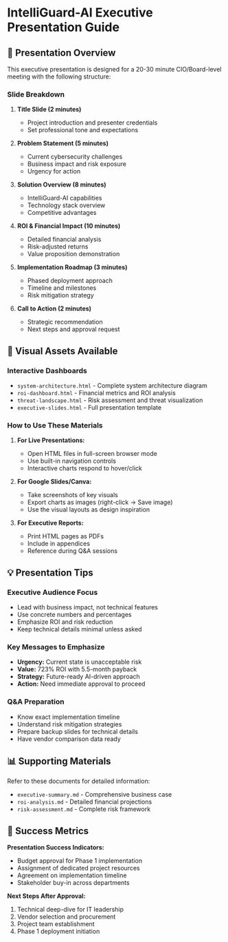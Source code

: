# IntelliGuard-AI Executive Presentation Guide

## 🎯 Presentation Overview

This executive presentation is designed for a 20-30 minute CIO/Board-level meeting with the following structure:

### Slide Breakdown

1. **Title Slide (2 minutes)**
   - Project introduction and presenter credentials
   - Set professional tone and expectations

2. **Problem Statement (5 minutes)**
   - Current cybersecurity challenges
   - Business impact and risk exposure
   - Urgency for action

3. **Solution Overview (8 minutes)**
   - IntelliGuard-AI capabilities
   - Technology stack overview
   - Competitive advantages

4. **ROI & Financial Impact (10 minutes)**
   - Detailed financial analysis
   - Risk-adjusted returns
   - Value proposition demonstration

5. **Implementation Roadmap (3 minutes)**
   - Phased deployment approach
   - Timeline and milestones
   - Risk mitigation strategy

6. **Call to Action (2 minutes)**
   - Strategic recommendation
   - Next steps and approval request

## 🎨 Visual Assets Available

### Interactive Dashboards
- `system-architecture.html` - Complete system architecture diagram
- `roi-dashboard.html` - Financial metrics and ROI analysis
- `threat-landscape.html` - Risk assessment and threat visualization
- `executive-slides.html` - Full presentation template

### How to Use These Materials

1. **For Live Presentations:**
   - Open HTML files in full-screen browser mode
   - Use built-in navigation controls
   - Interactive charts respond to hover/click

2. **For Google Slides/Canva:**
   - Take screenshots of key visuals
   - Export charts as images (right-click → Save image)
   - Use the visual layouts as design inspiration

3. **For Executive Reports:**
   - Print HTML pages as PDFs
   - Include in appendices
   - Reference during Q&A sessions

## 💡 Presentation Tips

### Executive Audience Focus
- Lead with business impact, not technical features
- Use concrete numbers and percentages
- Emphasize ROI and risk reduction
- Keep technical details minimal unless asked

### Key Messages to Emphasize
- **Urgency:** Current state is unacceptable risk
- **Value:** 723% ROI with 5.5-month payback
- **Strategy:** Future-ready AI-driven approach
- **Action:** Need immediate approval to proceed

### Q&A Preparation
- Know exact implementation timeline
- Understand risk mitigation strategies
- Prepare backup slides for technical details
- Have vendor comparison data ready

## 📊 Supporting Materials

Refer to these documents for detailed information:
- `executive-summary.md` - Comprehensive business case
- `roi-analysis.md` - Detailed financial projections
- `risk-assessment.md` - Complete risk framework

## 🎯 Success Metrics

**Presentation Success Indicators:**
- Budget approval for Phase 1 implementation
- Assignment of dedicated project resources
- Agreement on implementation timeline
- Stakeholder buy-in across departments

**Next Steps After Approval:**
1. Technical deep-dive for IT leadership
2. Vendor selection and procurement
3. Project team establishment
4. Phase 1 deployment initiation
